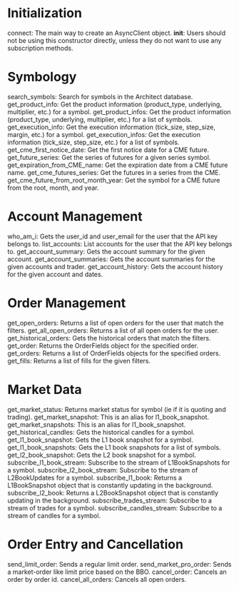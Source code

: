 # Initialization

connect: The main way to create an AsyncClient object.
__init__: Users should not be using this constructor directly, unless they do not want to use any subscription methods.

# Symbology

search_symbols: Search for symbols in the Architect database.
get_product_info: Get the product information (product_type, underlying, multiplier, etc.) for a symbol.
get_product_infos: Get the product information (product_type, underlying, multiplier, etc.) for a list of symbols.
get_execution_info: Get the execution information (tick_size, step_size, margin, etc.) for a symbol.
get_execution_infos: Get the execution information (tick_size, step_size, etc.) for a list of symbols.
get_cme_first_notice_date: Get the first notice date for a CME future.
get_future_series: Get the series of futures for a given series symbol.
get_expiration_from_CME_name: Get the expiration date from a CME future name.
get_cme_futures_series: Get the futures in a series from the CME.
get_cme_future_from_root_month_year: Get the symbol for a CME future from the root, month, and year.

# Account Management

who_am_i: Gets the user_id and user_email for the user that the API key belongs to.
list_accounts: List accounts for the user that the API key belongs to.
get_account_summary: Gets the account summary for the given account.
get_account_summaries: Gets the account summaries for the given accounts and trader.
get_account_history: Gets the account history for the given account and dates.

# Order Management

get_open_orders: Returns a list of open orders for the user that match the filters.
get_all_open_orders: Returns a list of all open orders for the user.
get_historical_orders: Gets the historical orders that match the filters.
get_order: Returns the OrderFields object for the specified order.
get_orders: Returns a list of OrderFields objects for the specified orders.
get_fills: Returns a list of fills for the given filters.

# Market Data

get_market_status: Returns market status for symbol (ie if it is quoting and trading).
get_market_snapshot: This is an alias for l1_book_snapshot.
get_market_snapshots: This is an alias for l1_book_snapshot.
get_historical_candles: Gets the historical candles for a symbol.
get_l1_book_snapshot: Gets the L1 book snapshot for a symbol.
get_l1_book_snapshots: Gets the L1 book snapshots for a list of symbols.
get_l2_book_snapshot: Gets the L2 book snapshot for a symbol.
subscribe_l1_book_stream: Subscribe to the stream of L1BookSnapshots for a symbol.
subscribe_l2_book_stream: Subscribe to the stream of L2BookUpdates for a symbol.
subscribe_l1_book: Returns a L1BookSnapshot object that is constantly updating in the background.
subscribe_l2_book: Returns a L2BookSnapshot object that is constantly updating in the background.
subscribe_trades_stream: Subscribe to a stream of trades for a symbol.
subscribe_candles_stream: Subscribe to a stream of candles for a symbol.

# Order Entry and Cancellation

send_limit_order: Sends a regular limit order.
send_market_pro_order: Sends a market-order like limit price based on the BBO.
cancel_order: Cancels an order by order id.
cancel_all_orders: Cancels all open orders.


